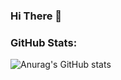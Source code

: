 ### Hi There 👋

### GitHub Stats:
![Anurag's GitHub stats](https://github-readme-stats.vercel.app/api?username=mfcstt&show_icons=true&theme=cobalt)
